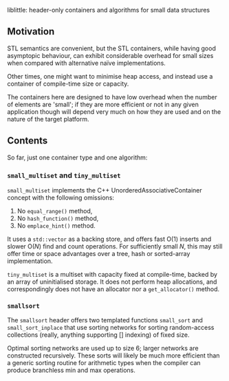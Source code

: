 liblittle: header-only containers and algorithms for small data structures

## Motivation

STL semantics are convenient, but the STL containers, while having good asymptopic
behaviour, can exhibit considerable overhead for small sizes when compared with
alternative naïve implementations.

Other times, one might want to minimise heap access, and instead use a container
of compile-time size or capacity.

The containers here are designed to have low overhead when the number of elements are
'small'; if they are more efficient or not in any given application though will
depend very much on how they are used and on the nature of the target platform.

## Contents

So far, just one container type and one algorithm:


### `small_multiset` and `tiny_multiset`

`small_multiset` implements the C++ UnorderedAssociativeContainer concept with
the following omissions:

1.  No `equal_range()` method,
2.  No `hash_function()` method,
3.  No `emplace_hint()` method.

It uses a `std::vector` as a backing store, and offers fast O(1) inserts and
slower O(*N*) find and count operations. For sufficiently small *N*, this may
still offer time or space advantages over a tree, hash or sorted-array
implementation.

`tiny_multiset` is a multiset with capacity fixed at compile-time, backed by
an array of uninitialised storage. It does not perform heap allocations, and
correspondingly does not have an allocator nor a `get_allocator()` method.

### `smallsort`

The `smallsort` header offers two templated functions `small_sort` and
`small_sort_inplace` that use sorting networks for sorting random-access
collections (really, anything supporting [] indexing) of fixed size.

Optimal sorting networks are used up to size 6; larger networks are
constructed recursively. These sorts will likely be much more
efficient than a generic sorting routine for arithmetic types when
the compiler can produce branchless min and max operations.
